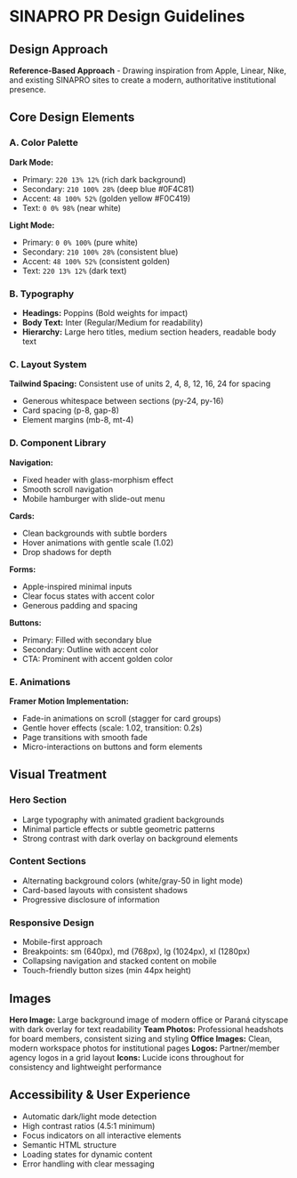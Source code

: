 # SINAPRO PR Design Guidelines

## Design Approach
**Reference-Based Approach** - Drawing inspiration from Apple, Linear, Nike, and existing SINAPRO sites to create a modern, authoritative institutional presence.

## Core Design Elements

### A. Color Palette
**Dark Mode:**
- Primary: `220 13% 12%` (rich dark background)
- Secondary: `210 100% 28%` (deep blue #0F4C81)
- Accent: `48 100% 52%` (golden yellow #F0C419)
- Text: `0 0% 98%` (near white)

**Light Mode:**
- Primary: `0 0% 100%` (pure white)
- Secondary: `210 100% 28%` (consistent blue)
- Accent: `48 100% 52%` (consistent golden)
- Text: `220 13% 12%` (dark text)

### B. Typography
- **Headings:** Poppins (Bold weights for impact)
- **Body Text:** Inter (Regular/Medium for readability)
- **Hierarchy:** Large hero titles, medium section headers, readable body text

### C. Layout System
**Tailwind Spacing:** Consistent use of units 2, 4, 8, 12, 16, 24 for spacing
- Generous whitespace between sections (py-24, py-16)
- Card spacing (p-8, gap-8)
- Element margins (mb-8, mt-4)

### D. Component Library

**Navigation:**
- Fixed header with glass-morphism effect
- Smooth scroll navigation
- Mobile hamburger with slide-out menu

**Cards:**
- Clean backgrounds with subtle borders
- Hover animations with gentle scale (1.02)
- Drop shadows for depth

**Forms:**
- Apple-inspired minimal inputs
- Clear focus states with accent color
- Generous padding and spacing

**Buttons:**
- Primary: Filled with secondary blue
- Secondary: Outline with accent color
- CTA: Prominent with accent golden color

### E. Animations
**Framer Motion Implementation:**
- Fade-in animations on scroll (stagger for card groups)
- Gentle hover effects (scale: 1.02, transition: 0.2s)
- Page transitions with smooth fade
- Micro-interactions on buttons and form elements

## Visual Treatment

### Hero Section
- Large typography with animated gradient backgrounds
- Minimal particle effects or subtle geometric patterns
- Strong contrast with dark overlay on background elements

### Content Sections
- Alternating background colors (white/gray-50 in light mode)
- Card-based layouts with consistent shadows
- Progressive disclosure of information

### Responsive Design
- Mobile-first approach
- Breakpoints: sm (640px), md (768px), lg (1024px), xl (1280px)
- Collapsing navigation and stacked content on mobile
- Touch-friendly button sizes (min 44px height)

## Images
**Hero Image:** Large background image of modern office or Paraná cityscape with dark overlay for text readability
**Team Photos:** Professional headshots for board members, consistent sizing and styling
**Office Images:** Clean, modern workspace photos for institutional pages
**Logos:** Partner/member agency logos in a grid layout
**Icons:** Lucide icons throughout for consistency and lightweight performance

## Accessibility & User Experience
- Automatic dark/light mode detection
- High contrast ratios (4.5:1 minimum)
- Focus indicators on all interactive elements
- Semantic HTML structure
- Loading states for dynamic content
- Error handling with clear messaging